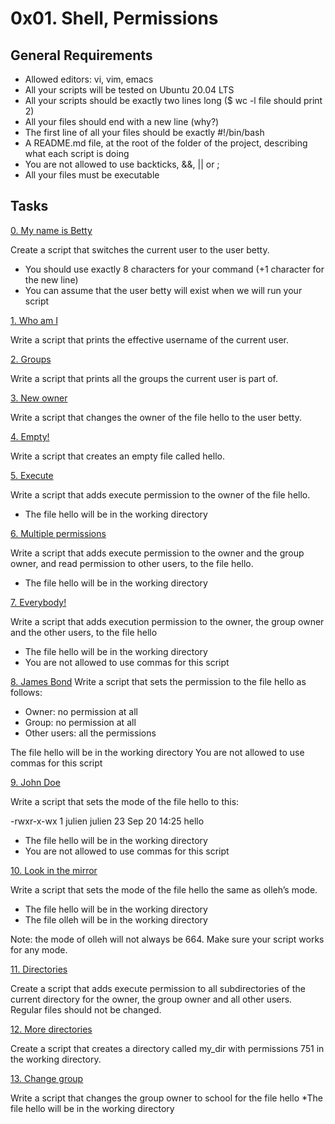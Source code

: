 # 0x01. Shell, Permissions

## General Requirements
* Allowed editors: vi, vim, emacs
* All your scripts will be tested on Ubuntu 20.04 LTS
* All your scripts should be exactly two lines long ($ wc -l file should print 2)
* All your files should end with a new line (why?)
* The first line of all your files should be exactly #!/bin/bash
* A README.md file, at the root of the folder of the project, describing what each script is doing
* You are not allowed to use backticks, &&, || or ;
* All your files must be executable

## Tasks
[0. My name is Betty](https://github.com/Mfuseini10/alx-system_engineering-devops/blob/master/0x01-shell_permissions/0-iam_betty)

Create a script that switches the current user to the user betty.
* You should use exactly 8 characters for your command (+1 character for the new line)
* You can assume that the user betty will exist when we will run your script

[1. Who am I](https://github.com/Mfuseini10/alx-system_engineering-devops/blob/master/0x01-shell_permissions/1-who_am_i)

Write a script that prints the effective username of the current user.

[2. Groups](https://github.com/Mfuseini10/alx-system_engineering-devops/blob/master/0x01-shell_permissions/2-groups)

Write a script that prints all the groups the current user is part of.

[3. New owner](https://github.com/Mfuseini10/alx-system_engineering-devops/blob/master/0x01-shell_permissions/3-new_owner)

Write a script that changes the owner of the file hello to the user betty.

[4. Empty!](https://github.com/Mfuseini10/alx-system_engineering-devops/blob/master/0x01-shell_permissions/4-empty)

Write a script that creates an empty file called hello.

[5. Execute](https://github.com/Mfuseini10/alx-system_engineering-devops/blob/master/0x01-shell_permissions/5-execute)

Write a script that adds execute permission to the owner of the file hello.
* The file hello will be in the working directory

[6. Multiple permissions](https://github.com/Mfuseini10/alx-system_engineering-devops/blob/master/0x01-shell_permissions/6-multiple_permissions)

Write a script that adds execute permission to the owner and the group owner, and read permission to other users, to the file hello.
* The file hello will be in the working directory

[7. Everybody!](https://github.com/Mfuseini10/alx-system_engineering-devops/blob/master/0x01-shell_permissions/7-everybody)

Write a script that adds execution permission to the owner, the group owner and the other users, to the file hello
* The file hello will be in the working directory
* You are not allowed to use commas for this script

[8. James Bond](https://github.com/Mfuseini10/alx-system_engineering-devops/blob/master/0x01-shell_permissions/8-James_Bond)
Write a script that sets the permission to the file hello as follows:
* Owner: no permission at all
* Group: no permission at all
* Other users: all the permissions

The file hello will be in the working directory You are not allowed to use commas for this script

[9. John Doe](https://github.com/Mfuseini10/alx-system_engineering-devops/blob/master/0x01-shell_permissions/9-John_Doe)

Write a script that sets the mode of the file hello to this:

-rwxr-x-wx 1 julien julien 23 Sep 20 14:25 hello
* The file hello will be in the working directory
* You are not allowed to use commas for this script

[10. Look in the mirror](https://github.com/Mfuseini10/alx-system_engineering-devops/blob/master/0x01-shell_permissions/10-mirror_permissions)

Write a script that sets the mode of the file hello the same as olleh’s mode.
* The file hello will be in the working directory
* The file olleh will be in the working directory

Note: the mode of olleh will not always be 664. Make sure your script works for any mode.

[11. Directories](https://github.com/Mfuseini10/alx-system_engineering-devops/blob/master/0x01-shell_permissions/11-directories_permissions)

Create a script that adds execute permission to all subdirectories of the current directory for the owner, the group owner and all other users. Regular files should not be changed.

[12. More directories](https://github.com/Mfuseini10/alx-system_engineering-devops/blob/master/0x01-shell_permissions/12-directory_permissions)

Create a script that creates a directory called my_dir with permissions 751 in the working directory.

[13. Change group](https://github.com/Mfuseini10/alx-system_engineering-devops/blob/master/0x01-shell_permissions/13-change_group)

Write a script that changes the group owner to school for the file hello
*The file hello will be in the working directory

